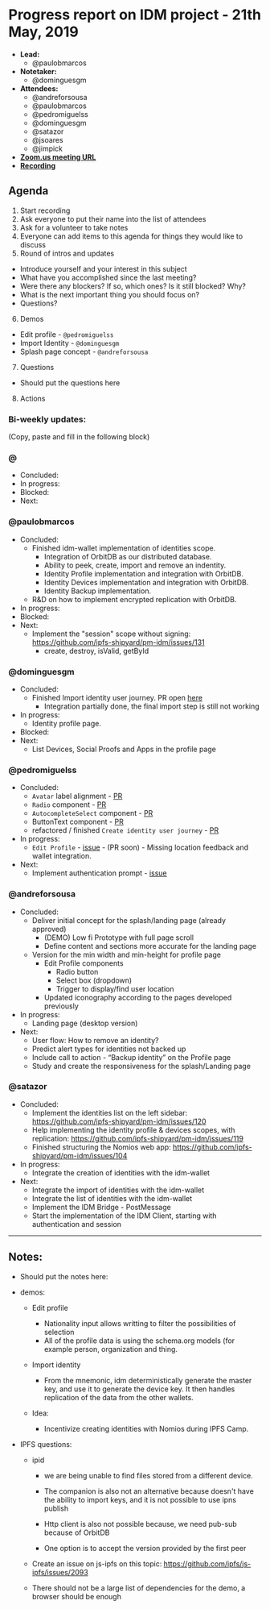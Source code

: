 # Progress report on IDM project - 21th May, 2019

- **Lead:**
  - @paulobmarcos
- **Notetaker:**
  - @dominguesgm
- **Attendees:**
  - @andreforsousa
  - @paulobmarcos
  - @pedromiguelss
  - @dominguesgm
  - @satazor
  - @jsoares
  - @jimpick
- [**Zoom.us meeting URL**](https://zoom.us/j/134161591)
- [**Recording**](https://youtu.be/GnOI_tfuMkI)

## Agenda

1. Start recording
2. Ask everyone to put their name into the list of attendees
3. Ask for a volunteer to take notes
4. Everyone can add items to this agenda for things they would like to discuss
5. Round of intros and updates
  - Introduce yourself and your interest in this subject
  - What have you accomplished since the last meeting?
  - Were there any blockers? If so, which ones? Is it still blocked? Why?
  - What is the next important thing you should focus on?
  - Questions?
6. Demos
  - Edit profile - `@pedromiguelss`
  - Import Identity - `@dominguesgm`
  - Splash page concept - `@andreforsousa`
7. Questions
  - Should put the questions here
8. Actions

### Bi-weekly updates:

(Copy, paste and fill in the following block)

### @
- Concluded:
- In progress:
- Blocked:
- Next:

### @paulobmarcos
- Concluded:
  - Finished idm-wallet implementation of identities scope.
    - Integration of OrbitDB as our distributed database.
    - Ability to peek, create, import and remove an indentity.
    - Identity Profile implementation and integration with OrbitDB.
    - Identity Devices implementation and integration with OrbitDB.
    - Identity Backup implementation.
  - R&D on how to implement encrypted replication with OrbitDB.
- In progress:
- Blocked:
- Next:
  - Implement the "session" scope without signing: https://github.com/ipfs-shipyard/pm-idm/issues/131
    - create, destroy, isValid, getById
 
 
### @dominguesgm
- Concluded:
  - Finished Import identity user journey. PR open [here](https://github.com/ipfs-shipyard/nomios-web/pull/9)
    - Integration partially done, the final import step is still not working
- In progress:
  - Identity profile page.
- Blocked:
- Next:
  - List Devices, Social Proofs and Apps in the profile page
  
  
### @pedromiguelss
- Concluded:
  - `Avatar` label alignment - [PR](https://github.com/ipfs-shipyard/nomios-web-uikit/pull/43)
  - `Radio` component - [PR](https://github.com/ipfs-shipyard/nomios-web-uikit/pull/38)
  - `AutocompleteSelect` component - [PR](https://github.com/ipfs-shipyard/nomios-web-uikit/pull/37)
  - ButtonText component - [PR](https://github.com/ipfs-shipyard/nomios-web-uikit/pull/35)
  - refactored / finished `Create identity user journey` - [PR](https://github.com/ipfs-shipyard/nomios-web/pull/7)
- In progress:
  - `Edit Profile` - [issue](https://github.com/ipfs-shipyard/pm-idm/issues/118) - (PR soon) - Missing location feedback and wallet integration.
- Next:
  - Implement authentication prompt - [issue](https://github.com/ipfs-shipyard/pm-idm/issues/133)

### @andreforsousa
- Concluded:
  - Deliver initial concept for the splash/landing page (already approved)
    -  (DEMO) Low fi Prototype with full page scroll
    - Define content and sections more accurate for the landing page
  - Version for the min width and min-height for profile page
    - Edit Profile components
      - Radio button
      - Select box (dropdown)
      - Trigger to display/find user location
    - Updated iconography according to the pages developed previously
- In progress:
  - Landing page (desktop version)
- Next:
  - User flow: How to remove an identity? 
  - Predict alert types for identities not backed up 
  - Include call to action - “Backup identity” on the Profile page 
  - Study and create the responsiveness for the splash/Landing page

### @satazor
- Concluded:
  - Implement the identities list on the left sidebar: https://github.com/ipfs-shipyard/pm-idm/issues/120
  - Help implementing the identity profile & devices scopes, with replication: https://github.com/ipfs-shipyard/pm-idm/issues/119
  - Finished structuring the Nomios web app: https://github.com/ipfs-shipyard/pm-idm/issues/104
- In progress:
  - Integrate the creation of identities with the idm-wallet
- Next:
  - Integrate the import of identities with the idm-wallet
  - Integrate the list of identities with the idm-wallet
  - Implement the IDM Bridge - PostMessage
  - Start the implementation of the IDM Client, starting with authentication and session

 -------------

## Notes:
  - Should put the notes here:
  
- demos:

  - Edit profile
    - Nationality input allows writting to filter the possibilities of selection
    - All of the profile data is using the schema.org models (for example person, organization and thing. 
    
  - Import identity
    - From the mnemonic, idm deterministically generate the master key, and use it to generate the device key. It then handles replication of the data from the other wallets. 
    
  - Idea:
    - Incentivize creating identities with Nomios during IPFS Camp.
    
- IPFS questions:
  - ipid
    - we are being unable to find files stored from a different device.
    - The companion is also not an alternative because doesn't have the ability to import keys, and it is not possible to use ipns publish
    - Http client is also not possible because, we need pub-sub because of OrbitDB
    
    - One option is to accept the version provided by the first peer

   - Create an issue on js-ipfs on this topic: https://github.com/ipfs/js-ipfs/issues/2093
   - There should not be a large list of dependencies for the demo, a browser should be enough


